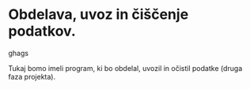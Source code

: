 # Obdelava, uvoz in čiščenje podatkov.
ghags 

Tukaj bomo imeli program, ki bo obdelal, uvozil in očistil podatke (druga faza
projekta).

